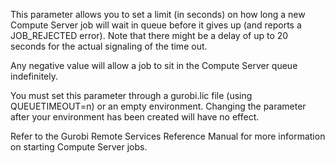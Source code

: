 This parameter allows you to set a limit (in seconds) on how long a new Compute Server job will wait in queue before it
gives up (and reports a JOB_REJECTED error). Note that there might be a delay of up to 20 seconds for the actual
signaling of the time out.

Any negative value will allow a job to sit in the Compute Server queue indefinitely.

You must set this parameter through a gurobi.lic file (using QUEUETIMEOUT=n) or an empty environment. Changing the
parameter after your environment has been created will have no effect.

Refer to the Gurobi Remote Services Reference Manual for more information on starting Compute Server jobs.